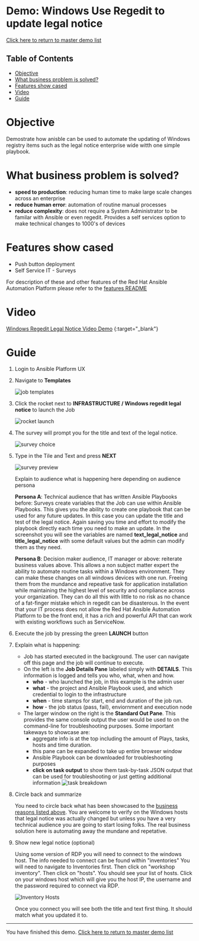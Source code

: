 # Demo: Windows Use Regedit to update legal notice

[Click here to return to master demo list](../../README.md#demo-repository)

## Table of Contents

* [Objective](#objective)
* [What business problem is solved?](#what-business-problem-is-solved)
* [Features show cased](#features-show-cased)
* [Video](#video)
* [Guide](#guide)

# Objective

Demostrate how anisble can be used to automate the updating of Windows registry items such as the legal notice enterprise wide witth one simple playbook. 

# What business problem is solved?

- **speed to production**:
reducing human time to make large scale changes across an enterprise
- **reduce human error**:
automation of routine manual processes
- **reduce complexity**:
does not require a System Administrator to be familar with Ansible or even regedit. Provides a self services option to make technical changes to 1000's of devices
  

# Features show cased

- Push button deployment
- Self Service IT - Surveys

For description of these and other features of the Red Hat Ansible Automation Platform please refer to the [features README](../features.md)

# Video

[Windows Regedit Legal Notice Video Demo](https://www.youtube.com/watch?v=L_S74rdLat8&list=PLdu06OJoEf2bnEaWYY0DXF90KkyqjVqOF&index=2) {:target="_blank"}

# Guide

1. Login to Ansible Platform UX

2. Navigate to **Templates**

     ![job templates](../../images/templates.png)

3. Click the rocket next to **INFRASTRUCTURE / Windows regedit legal notice** to launch the Job

     ![rocket launch](../../images/rocket.png)

4.  The survey will prompt you for the title and text of the legal notice.

     ![survey choice](../../images/windows_regedit_legal_notice/windows_regedit_legal_survey.jpeg)

5. Type in the Tile and Text and press **NEXT**      

     ![survey preview](../../images/windows_regedit_legal_notice/windows_regedit_legal_survey_preview.jpeg)

     Explain to audience what is happening here depending on audience persona

    **Persona A**: Technical audience that has written Ansible Playbooks before:
    Surveys create variables that the Job can use within Ansible Playbooks. This gives you the ability to create one playbook that can be used for any future updates. In this case you can update the title and test of the legal notice. Again saving you time and effort to modify the playbook directly each time you need to make an update.  In the screenshot you will see the variables are named **text_legal_notice** and **title_legal_notice**  with some default values but the admin can modify them as they need. 

    **Persona B**: Decision maker audience, IT manager or above:
    reiterate business values above.  This allows a non subject matter expert the ability to automate routine tasks within a Windows environment.  They can make these changes on all windows devices with one run. Freeing them from the mundance and repeative task for application installation while maintaining the highest level of security and compliance across your organization. They can do all this with little to no risk as no chance of a fat-finger mistake which in regedit can be disasterous. In the event that your IT process does not allow the Red Hat Ansible Automation Platform to be the front end, it has a rich and powerful API that can work with existing workflows such as ServiceNow.

6. Execute the job by pressing the green **LAUNCH** button

7. Explain what is happening:

     - Job has started executed in the background.  The user can navigate off this page and the job will continue to execute.
     - On the left is the **Job Details Pane** labeled simply with **DETAILS**.  This information is logged and tells you who, what, when and how.
       - **who** - who launched the job, in this example is the admin user
       - **what** - the project and Ansible Playbook used, and which credential to login to the infrastructure
       - **when** - time stamps for start, end and duration of the job run.
       - **how** - the job status (pass, fail), enviornment and execution node
     - The larger window on the right is the **Standard Out Pane**.  This provides the same console output the user would be used to on the command-line for troubleshooting purposes.  Some important takeways to showcase are:
       - aggregate info is at the top including the amount of Plays, tasks, hosts and time duration.
       - this pane can be expanded to take up entire browser window
       - Ansible Playbook can be downloaded for troubleshooting purposes
       - **click on task output** to show them task-by-task JSON output that can be used for troubleshooting or just getting additional information
       ![task breakdown](../../images/windows_regedit_legal_notice/windows_regedit_legal_task_output.jpeg)

8. Circle back and summarize

     You need to circle back what has been showcased to the [business reasons listed above](#what-business-problem-is-solved).  You are welcome to verify on the Windows hosts that legal notice was actually changed but unless you have a very technical audience you are going to start losing folks.  The real business solution here is automating away the mundane and repetative. 

9. Show new legal notice (optional)

     Using some version of RDP you will need to connect to the windows host. The info needed to connect can be found within "inventories" You will need to navigate to Inventories first. Then click on "workshop inventory". Then click on "hosts". You should see your list of hosts. Click on your windows host which will give you the host IP, the username and the password required to connect via RDP.

     ![Inventory Hosts](../../images/windows_regedit_legal_notice/windows_regedit_legal_host_info.jpg)

     Once you connect you will see both the title and text first thing. It should match what you updated it to.

---
You have finished this demo.  [Click here to return to master demo list](../../README.md#demo-repository)

